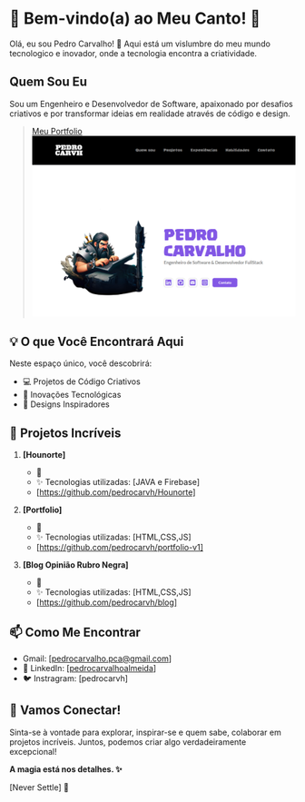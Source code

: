 # 🌟 Bem-vindo(a) ao Meu Canto! 🚀

Olá, eu sou Pedro Carvalho! 👋 Aqui está um vislumbre do meu mundo tecnologico e inovador, onde a tecnologia encontra a criatividade.

##  Quem Sou Eu

Sou um Engenheiro e Desenvolvedor de Software, apaixonado por desafios criativos e por transformar ideias em realidade através de código e design.

> [Meu Portfolio](https://pedrocarvh.netlify.app/)
![Portfolio](https://github.com/pedrocarvh/portfolio-v1/blob/main/images/portfolio.png)

## 💡 O que Você Encontrará Aqui

Neste espaço único, você descobrirá:

- 💻 Projetos de Código Criativos
- 🚀 Inovações Tecnológicas
- 🎨 Designs Inspiradores

## 🚀 Projetos Incríveis

1. **[Hounorte]**
   - 🌟 
   - ✨ Tecnologias utilizadas: [JAVA e Firebase]
   - [https://github.com/pedrocarvh/Hounorte]

2. **[Portfolio]**
   - 🚀 
   - ✨ Tecnologias utilizadas: [HTML,CSS,JS]
   - [https://github.com/pedrocarvh/portfolio-v1]

3. **[Blog Opinião Rubro Negra]**
   - 🎨 
   - ✨ Tecnologias utilizadas: [HTML,CSS,JS]
   - [https://github.com/pedrocarvh/blog]

## 📫 Como Me Encontrar 
- Gmail: [pedrocarvalho.pca@gmail.com]
- 💼 LinkedIn: [[pedrocarvalhoalmeida](https://www.linkedin.com/in/pedrocarvalhoalmeida/)]
- 🐦 Instragram: [pedrocarvh]

## 🚀 Vamos Conectar!

Sinta-se à vontade para explorar, inspirar-se e quem sabe, colaborar em projetos incríveis. Juntos, podemos criar algo verdadeiramente excepcional!

**A magia está nos detalhes. ✨**

[Never Settle] 🌟
